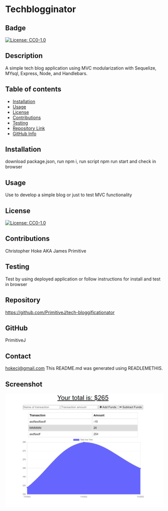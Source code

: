 # Techblogginator
  ## Badge
  [![License: CC0-1.0](https://licensebuttons.net/l/zero/1.0/80x15.png)](http://creativecommons.org/publicdomain/zero/1.0/)
  ## Description 
  A simple tech blog application using MVC modularization with Sequelize, MYsql, Express, Node, and Handlebars. 
  ## Table of contents
  - [Installation](#Installation)
  - [Usage](#Usage)
  - [License](#License)
  - [Contributions](#Contributions)
  - [Testing](#Testing)
  - [Repository Link](#Repository)
  - [GitHub Info](#GitHub) 
  ## Installation
  download package.json, run npm i, run script npm run start and check in browser
  ## Usage
  Use to develop a simple blog or just to test MVC functionality
  ## License
  [![License: CC0-1.0](https://licensebuttons.net/l/zero/1.0/80x15.png)](http://creativecommons.org/publicdomain/zero/1.0/)
  ## Contributions
  Christopher Hoke AKA James Primitive
  ## Testing
  Test by using deployed application or follow instructions for install and test in browser
  ## Repository
  https://github.com/PrimitiveJ/tech-bloggificationator
  ## GitHub
  PrimitiveJ
  ## Contact
  hokecj@gmail.com
  This README.md was generated using READLEMETHIS.
  ## Screenshot
  ![screenshot](screenshot-blog.png)